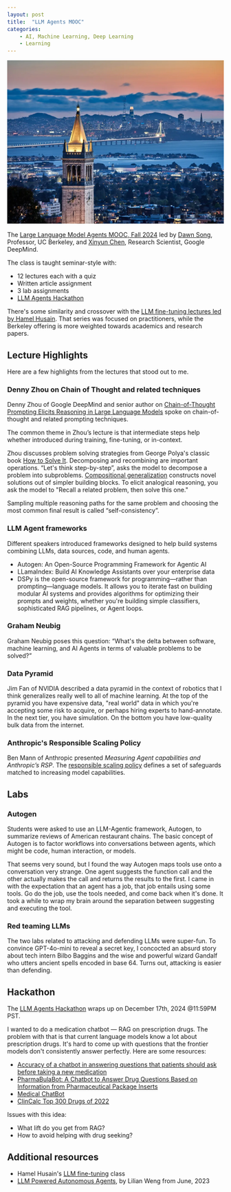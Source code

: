 ```yaml
---
layout: post
title:  "LLM Agents MOOC"
categories:
    - AI, Machine Learning, Deep Learning
    - Learning
---
```


![Berkeley Campanile](../images/UC-Berkeley-campanile.png)

The [Large Language Model Agents MOOC, Fall 2024][2] led by [Dawn Song][3], Professor, UC Berkeley, and [Xinyun Chen][4], Research Scientist, Google DeepMind.

The class is taught seminar-style with:

- 12 lectures each with a quiz
- Written article assignment
- 3 lab assignments
- [LLM Agents Hackathon][5]

There's some similarity and crossover with the [LLM fine-tuning lectures led by Hamel Husain][1]. That series was focused on practitioners, while the Berkeley offering is more weighted towards academics and research papers.


## Lecture Highlights

Here are a few highlights from the lectures that stood out to me.

### Denny Zhou on Chain of Thought and related techniques

Denny Zhou of Google DeepMind and senior author on [Chain-of-Thought Prompting Elicits Reasoning in Large Language Models][101] spoke on chain-of-thought and related prompting techniques.

The common theme in Zhou’s lecture is that intermediate steps help whether introduced during training, fine-tuning, or in-context.

Zhou discusses problem solving strategies from George Polya's classic book [How to Solve It][102]. Decomposing and recombining are important operations. “Let's think step-by-step”, asks the model to decompose a problem into subproblems. [Compositional generalization][103] constructs novel solutions out of simpler building blocks. To elicit analogical reasoning, you ask the model to "Recall a related problem, then solve this one."

Sampling multiple reasoning paths for the same problem and choosing the most common final result is called “self-consistency”.

### LLM Agent frameworks

Different speakers introduced frameworks designed to help build systems combining LLMs, data sources, code, and human agents.

- Autogen: An Open-Source Programming Framework for Agentic AI
- LLamaIndex: Build AI Knowledge Assistants over your enterprise data
- DSPy is the open-source framework for programming—rather than prompting—language models. It allows you to iterate fast on building modular AI systems and provides algorithms for optimizing their prompts and weights, whether you're building simple classifiers, sophisticated RAG pipelines, or Agent loops.

### Graham Neubig

Graham Neubig poses this question: “What's the delta between software, machine learning, and AI Agents in terms of valuable problems to be solved?”

### Data Pyramid

Jim Fan of NVIDIA described a data pyramid in the context of robotics that I think generalizes really well to all of machine learning. At the top of the pyramid you have expensive data, "real world" data in which you're accepting some risk to acquire, or perhaps hiring experts to hand-annotate. In the next tier, you have simulation. On the bottom you have low-quality bulk data from the internet.

### Anthropic's Responsible Scaling Policy

Ben Mann of Anthropic presented _Measuring Agent capabilities and Anthropic’s RSP_. The [responsible scaling policy][104] defines a set of safeguards matched to increasing model capabilities.

## Labs

### Autogen

Students were asked to use an LLM-Agentic framework, Autogen, to summarize reviews of American restaurant chains. The basic concept of Autogen is to factor workflows into conversations between agents, which might be code, human interaction, or models. 

That seems very sound, but I found the way Autogen maps tools use onto a conversation very strange. One agent suggests the function call and the other actually makes the call and returns the results to the first. I came in with the expectation that an agent has a job, that job entails using some tools. Go do the job, use the tools needed, and come back when it's done. It took a while to wrap my brain around the separation between suggesting and executing the tool.

### Red teaming LLMs

The two labs related to attacking and defending LLMs were super-fun. To convince GPT-4o-mini to reveal a secret key, I concocted an absurd story about tech intern Bilbo Baggins and the wise and powerful wizard Gandalf who utters ancient spells encoded in base 64. Turns out, attacking is easier than defending.

## Hackathon

The [LLM Agents Hackathon][301] wraps up on December 17th, 2024 @11:59PM PST.

I wanted to do a medication chatbot — RAG on prescription drugs. The problem with that is that current language models know a lot about prescription drugs. It's hard to come up with questions that the frontier models don't consistently answer perfectly. Here are some resources:

- [Accuracy of a chatbot in answering questions that patients should ask before taking a new medication][202]
- [PharmaBulaBot: A Chatbot to Answer Drug Questions Based on Information from Pharmaceutical Package Inserts][203]
- [Medical ChatBot][204]
- [ClinCalc Top 300 Drugs of 2022][205]

Issues with this idea:

- What lift do you get from RAG?
- How to avoid helping with drug seeking?

## Additional resources

- Hamel Husain's [LLM fine-tuning][1] class
- [LLM Powered Autonomous Agents][6], by Lilian Weng from June, 2023


[1]: https://parlance-labs.com/education/
[2]: https://llmagents-learning.org/f24
[3]: https://dawnsong.io/
[4]: https://jungyhuk.github.io/
[5]: https://rdi.berkeley.edu/llm-agents-hackathon/
[6]: https://lilianweng.github.io/posts/2023-06-23-agent/

[101]: https://arxiv.org/abs/2201.11903
[102]: https://press.princeton.edu/books/paperback/9780691164076/how-to-solve-it
[103]: https://www.nature.com/articles/s41593-024-01607-5
[104]: https://www.anthropic.com/news/announcing-our-updated-responsible-scaling-policy

[202]: https://doi.org/10.1016/j.japh.2024.102110
[203]: https://dl.acm.org/doi/abs/10.1145/3592813.3592890
[204]: https://www.johnsnowlabs.com/medical-chatbot/
[205]: https://clincalc.com/DrugStats/Top300Drugs.aspx

[301]: https://rdi.berkeley.edu/llm-agents-hackathon/
